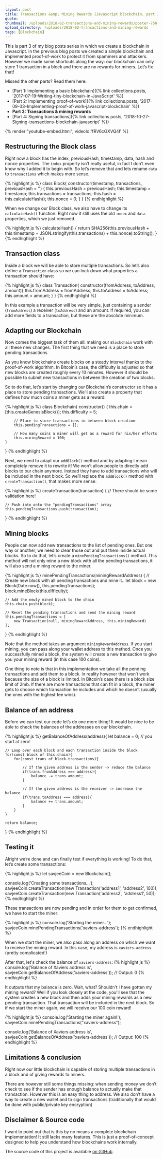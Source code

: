 ```yaml
---
layout: post
title: Transactions &amp; Mining Rewards (Javascript blockchain, part 3)
quote:
thumbnail: /uploads/2018-02-transactions-and-mining-rewards/poster-750.jpg
upload_directory: /uploads/2018-02-transactions-and-mining-rewards
tags: [Blockchain]
---
```


This is part 3 of my blog posts series in which we create a blockchain in Javascript. In the previous blog posts we created a simple blockchain and implemented proof-of-work to protect it from spammers and attackers. However we made some shortcuts along the way: our blockchain can only store 1 transaction in a block and there are no rewards for miners. Let’s fix that!

<!--more-->

Missed the other parts? Read them here:

* [Part 1: Implementing a basic blockchain]({% link collections.posts, '2017-07-19-Writing-tiny-blockchain-in-JavaScript' %})
* [Part 2: Implementing proof-of-work]({% link collections.posts, '2017-09-03-Implementing-proof-of-work-javascript-blockchain' %})
* **Part 3: Transactions & mining rewards**
* [Part 4: Signing transactions]({% link collections.posts, '2018-10-27-Signing-transactions-blockchain-javascript' %})

{% render "youtube-embed.html", videoId:'fRV6cGXVQ4I' %}

## Restructuring the Block class
Right now a block has the index, previousHash, timestamp, data, hash and nonce properties. The `index` property isn’t really useful, in fact I don’t even know why I added it to begin with. So let’s remove that and lets rename `data` to `transactions` which makes more sense.

{% highlight js %}
class Block{
    constructor(timestamp, transactions, previousHash = '') {
        this.previousHash = previousHash;
        this.timestamp = timestamp;
        this.transactions = transactions;
        this.hash = this.calculateHash();
        this.nonce = 0;
    }
}
{% endhighlight %}

When we change our Block class, we also have to change its `calculateHash()` function. Right now it still uses the old `index` and `data` properties, which we just removed.

{% highlight js %}
calculateHash() {
  return SHA256(this.previousHash + this.timestamp + JSON.stringify(this.transactions) + this.nonce).toString();
}
{% endhighlight %}

## Transaction class
Inside a block we will be able to store multiple transactions. So let’s also define a `Transaction` class so we can lock down what properties a transaction should have:

{% highlight js %}
class Transaction{
    constructor(fromAddress, toAddress, amount){
        this.fromAddress = fromAddress;
        this.toAddress = toAddress;
        this.amount = amount;
    }
}
{% endhighlight %}

In this example a transaction will be very simple, just containing a sender (`fromAddress`) a receiver (`toAddress`) and an amount. If required, you can add more fields to a transaction, but these are the absolute minimum.

## Adapting our Blockchain
Now comes the biggest task of them all: making our `Blockchain` work with all these new changes. The first thing that we need is a place to store pending transactions.

As you know blockchains create blocks on a steady interval thanks to the proof-of-work algorithm. In Bitcoin’s case, the difficulty is adjusted so that new blocks are created roughly every 10 minutes. However it should be possible to submit new transactions in between the creation of two blocks.

So to do that, let’s start by changing our Blockchain’s constructor so it has a place to store pending transactions. We’ll also create a property that defines how much coins a miner gets as a reward:

{% highlight js %}
class Blockchain{
	constructor() {
		this.chain = [this.createGenesisBlock()];
		this.difficulty = 5;

		// Place to store transactions in between block creation
		this.pendingTransactions = [];

		// How many coins a miner will get as a reward for his/her efforts
		this.miningReward = 100;
	}
}
{% endhighlight %}

Next, we need to adapt our `addBlock()` method and by adapting I mean completely remove it to rewrite it! We won’t allow people to directly add blocks to our chain anymore. Instead they have to add transactions who will be included in the next block. So we’ll replace the `addBlock()` method with `createTransaction()`, that makes more sense:

{% highlight js %}
createTransaction(transaction) {
	// There should be some validation here!

	// Push into onto the "pendingTransactions" array
	this.pendingTransactions.push(transaction);
}
{% endhighlight %}

## Mining blocks
People can now add new transactions to the list of pending ones. But one way or another, we need to clear those out and put them inside actual blocks. So to do that, let’s create a `minePendingTransactions()` method. This method will not only mine a new block with all the pending transactions, it will also send a mining reward to the miner.

{% highlight js %}
minePendingTransactions(miningRewardAddress) {
	// Create new block with all pending transactions and mine it..
	let block = new Block(Date.now(), this.pendingTransactions);
	block.mineBlock(this.difficulty);

	// Add the newly mined block to the chain
	this.chain.push(block);

	// Reset the pending transactions and send the mining reward
	this.pendingTransactions = [
		new Transaction(null, miningRewardAddress, this.miningReward)
	];
}
{% endhighlight %}

Note that the method takes an argument `miningRewardAddress`. If you start mining, you can pass along your wallet address to this method. Once you successfully mined a block, the system will create a new transaction to give you your mining reward (in this case 100 coins).

One thing to note is that in this implementation we take all the pending transactions and add them to a block. In reality however that won’t work because the size of a block is limited. In Bitcoin’s case there is a block size limit of 2mb. If there are more transactions that can fit in a block, the miner gets to choose which transaction he includes and which he doesn’t (usually the ones with the highest fee wins).

## Balance of an address
Before we can test our code let’s do one more thing! It would be nice to be able to check the balances of the addresses on our blockchain.

{% highlight js %}
getBalanceOfAddress(address){
	let balance = 0; // you start at zero!

	// Loop over each block and each transaction inside the block
	for(const block of this.chain){
		for(const trans of block.transactions){

			// If the given address is the sender -> reduce the balance
			if(trans.fromAddress === address){
				balance -= trans.amount;
			}

			// If the given address is the receiver -> increase the balance
			if(trans.toAddress === address){
				balance += trans.amount;
			}
		}
	}

	return balance;
}
{% endhighlight %}

## Testing it
Alright we’re done and can finally test if everything is working! To do that, let’s create some transactions:

{% highlight js %}
let savjeeCoin = new Blockchain();

console.log('Creating some transactions...');
savjeeCoin.createTransaction(new Transaction('address1', 'address2', 100));
savjeeCoin.createTransaction(new Transaction('address2', 'address1', 50));
{% endhighlight %}

These transactions are now pending and in order for them to get confirmed, we have to start the miner:

{% highlight js %}
console.log('Starting the miner...');
savjeeCoin.minePendingTransactions('xaviers-address');
{% endhighlight %}

When we start the miner, we also pass along an address on which we want to receive the mining reward. In this case, my address is `xaviers-address` (pretty complicated!)

After that, let's check the balance of `xaviers-address`:
{% highlight js %}
console.log('Balance of Xaviers address is', savjeeCoin.getBalanceOfAddress('xaviers-address'));
// Output: 0
{% endhighlight %}

It outputs that my balance is zero. Wait, what? Shouldn't I have gotten my mining reward? Well if you look closely at the code, you'll see that the system creates a new block and then adds your mining rewards as a new pending transaction. That transaction will be included in the next block. So if we start the miner again, we will receive our 100 coin reward!

{% highlight js %}
console.log('Starting the miner again!');
savjeeCoin.minePendingTransactions("xaviers-address");

console.log('Balance of Xaviers address is', savjeeCoin.getBalanceOfAddress('xaviers-address'));
// Output: 100
{% endhighlight %}

## Limitations & conclusion
Right now our little blockchain is capable of storing multiple transactions in a block and of giving rewards to miners.

There are however still some things missing: when sending money we don’t check to see if the sender has enough balance to actually make that transaction. However this is an easy thing to address. We also don’t have a way to create a new wallet and to sign transactions (traditionally that would be done with public/private key encryption)

## Disclaimer & Source code
I want to point out that is this by no means a complete blockchain implementation! It still lacks many features. This is just a proof-of-concept designed to help you understand how blockchains work internally.

The source code of this project is available [on GitHub](https://github.com/SavjeeTutorials/SavjeeCoin).
